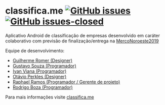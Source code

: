 # classifica.me [![GitHub issues](https://img.shields.io/github/issues/Naereen/StrapDown.js.svg)](https://github.com/codered-co/classifica-me-app/issues?q=is%3Aopen+is%3Aissue)  [![GitHub issues-closed](https://img.shields.io/github/issues-closed/Naereen/StrapDown.js.svg)](https://github.com/codered-co/classifica-me-app/issues?q=is%3Aissue+is%3Aclosed)

Aplicativo Android de classificação de empresas desenvolvido em caráter colaborativo com previsão de finalização/entrega na [MercoNoroeste2019](https://merconoroeste.com.br/)

Equipe de desenvolvimento:

 - [Guilherme Romer (Designer)](https://github.com/guiromer)
 - [Gustavo Souza (Programador)](https://github.com/gussouzauni)
 - [Ivan Viana (Programador)](https://github.com/ivanvoliveira)
 - [Otávio Perkles (Designer)](https://github.com/Perkles)
 - [Raphael Ramos (Programador / Gerente de projeto)](https://github.com/raphaelframos)
 - [Rodrigo Boza (Programador)](https://github.com/RodrigoBP99)

 Para mais informações visite [classifica.me](http://classifica.me/)

